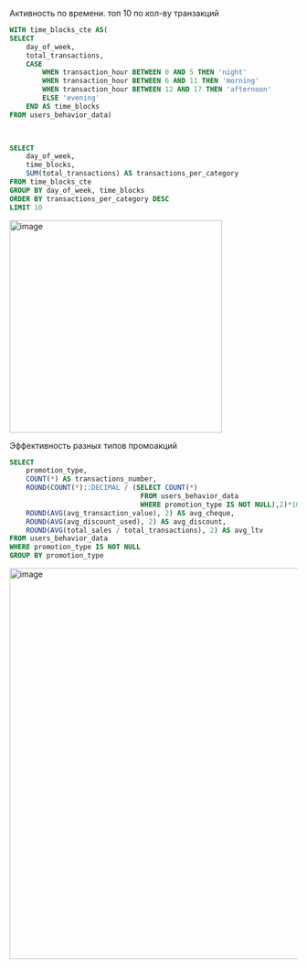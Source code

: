 Активность по времени. топ 10 по кол-ву транзакций
```sql
WITH time_blocks_cte AS(
SELECT
    day_of_week,
    total_transactions,
    CASE
        WHEN transaction_hour BETWEEN 0 AND 5 THEN 'night'
        WHEN transaction_hour BETWEEN 6 AND 11 THEN 'morning'
        WHEN transaction_hour BETWEEN 12 AND 17 THEN 'afternoon'
        ELSE 'evening'
    END AS time_blocks
FROM users_behavior_data)
    


SELECT
    day_of_week,
    time_blocks,
    SUM(total_transactions) AS transactions_per_category
FROM time_blocks_cte
GROUP BY day_of_week, time_blocks
ORDER BY transactions_per_category DESC
LIMIT 10
```
<img width="372" alt="image" src="https://github.com/user-attachments/assets/c6f37814-8576-4de2-abc5-05f36c2f5151" />



Эффективность разных типов промоакций
```sql
SELECT
    promotion_type,
    COUNT(*) AS transactions_number,
    ROUND(COUNT(*)::DECIMAL / (SELECT COUNT(*)
                                FROM users_behavior_data
                                WHERE promotion_type IS NOT NULL),2)*100 AS transactions_share,
    ROUND(AVG(avg_transaction_value), 2) AS avg_cheque,
    ROUND(AVG(avg_discount_used), 2) AS avg_discount,
    ROUND(AVG(total_sales / total_transactions), 2) AS avg_ltv
FROM users_behavior_data
WHERE promotion_type IS NOT NULL
GROUP BY promotion_type
```
<img width="684" alt="image" src="https://github.com/user-attachments/assets/b74802c9-a01e-42bb-859e-c5bba43f6cbd" />
